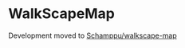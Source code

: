 # WalkScapeMap

Development moved to [Schamppu/walkscape-map](https://github.com/Schamppu/walkscape-map)
